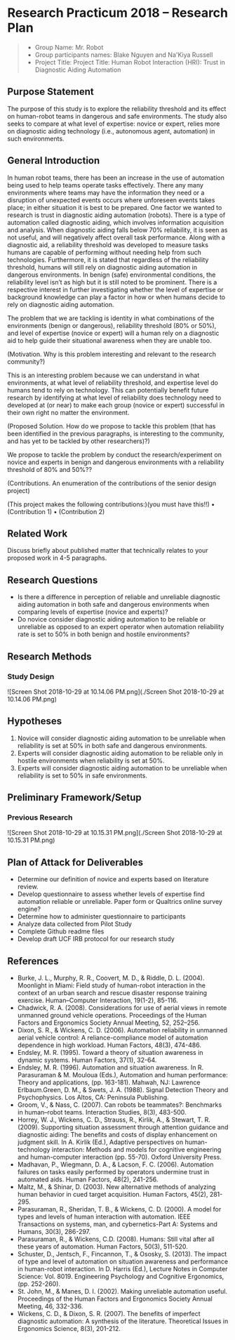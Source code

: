 # Research Practicum 2018 – Research Plan

> * Group Name: Mr. Robot
> * Group participants names: Blake Nguyen and Na'Kiya Russell
> * Project Title: Project Title: Human Robot Interaction (HRI): Trust in Diagnostic Aiding Automation

## Purpose Statement
The purpose of this study is to explore the reliability threshold and its effect on human-robot teams in dangerous and safe environments. The study also seeks to compare at what level of expertise: novice or expert, relies more on diagnostic aiding technology (i.e., autonomous agent, automation) in such environments.


## General Introduction

In human robot teams, there has been an increase in the use of automation being used to help teams operate tasks effectively. There any many environments where teams may have the information they need or a disruption of unexpected events occurs where unforeseen events takes place; in either situation it is best to be prepared. One factor we wanted to research is trust in diagnostic aiding automation (robots). There is a type of automation called diagnostic aiding, which involves information acquisition and analysis. When diagnostic aiding falls below 70% reliability, it is seen as not useful, and will negatively affect overall task performance. Along with a diagnostic aid, a reliability threshold was developed to measure tasks humans are capable of performing without needing help from such technologies. Furthermore, it is stated that regardless of the reliability threshold, humans will still rely on diagnostic aiding automation in dangerous environments. In benign (safe) environmental conditions, the reliability level isn’t as high but it is still noted to be prominent. There is a respective interest in further investigating whether the level of expertise or background knowledge can play a factor in how or when humans decide to rely on diagnostic aiding automation.

The problem that we are tackling is identity in what combinations of the environments (benign or dangerous), reliability threshold (80% or 50%), and level of expertise (novice or expert) will a human rely on a diagnostic aid to help guide their situational awareness when they are unable too.

(Motivation. Why is this problem interesting and relevant to the research community?)

This is an interesting problem because we can understand in what environments, at what level of reliability threshold, and expertise level do humans tend to rely on technology. This can potentially benefit future research by identifying at what level of reliability does technology need to developed at (or near) to make each group (novice or expert) successful in their own right no matter the environment.

(Proposed Solution. How do we propose to tackle this problem (that has been identified in the previous paragraphs, is interesting to the community, and has yet to be tackled by other researchers)?)

We propose to tackle the problem by conduct the research/experiment on novice and experts in benign and dangerous environments with a reliability threshold of 80% and 50%??

(Contributions. An enumeration of the contributions of the senior design project)

(This project makes the following contributions:)(you must have this!!)
•	(Contribution 1)
•	(Contribution 2)


## Related Work

Discuss briefly about published matter that technically relates to your proposed work in 4-5 paragraphs.


## Research Questions
* Is there a difference in perception of reliable and unreliable diagnostic aiding automation in both safe and dangerous environments when comparing levels of expertise (novice and experts)? 
* Do novice consider diagnostic aiding automation to be reliable or unreliable as opposed to an expert operator when automation reliability rate is set to 50% in both benign and hostile environments?

## Research Methods

### Study Design

![Screen Shot 2018-10-29 at 10.14.06 PM.png](./Screen Shot 2018-10-29 at 10.14.06 PM.png)


## Hypotheses
1) Novice will consider diagnostic aiding automation to be unreliable when reliability is set at 50% in both safe and dangerous environments.
2) Experts will consider diagnostic aiding automation to be reliable only in hostile environments when reliability is set at 50%.
3) Experts will consider diagnostic aiding automation to be unreliable when reliability is set to 50% in safe environments.

## Preliminary Framework/Setup

### Previous Research

![Screen Shot 2018-10-29 at 10.15.31 PM.png](./Screen Shot 2018-10-29 at 10.15.31 PM.png)




## Plan of Attack for Deliverables
* Determine our definition of novice and experts based on literature review.
* Develop questionnaire to assess whether levels of expertise find automation reliable or unreliable. Paper form or Qualtrics online survey engine?
* Determine how to administer questionnaire to participants
* Analyze data collected from Pilot Study
* Complete Github readme files
* Develop draft UCF IRB protocol for our research study





## References

* Burke, J. L., Murphy, R. R., Coovert, M. D., & Riddle, D. L. (2004). Moonlight in Miami: Field study of human-robot interaction in the context of an urban search and rescue disaster response training exercise. Human–Computer Interaction, 19(1-2), 85-116.
* Chadwick, R. A. (2008). Considerations for use of aerial views in remote unmanned ground vehicle operations. Proceedings of the Human Factors and Ergonomics Society Annual Meeting, 52, 252–256.
* Dixon, S. R., & Wickens, C. D. (2006). Automation reliability in unmanned aerial vehicle control: A reliance-compliance model of automation dependence in high workload. Human Factors, 48(3), 474-486.
* Endsley, M. R. (1995). Toward a theory of situation awareness in dynamic systems. Human Factors, 37(1), 32-64.
* Endsley, M. R. (1996). Automation and situation awareness. In R. Parasuraman & M. Mouloua (Eds.), Automation and human performance: Theory and applications, (pp. 163-181). Mahwah, NJ: Lawrence Erlbaum.Green, D. M., & Swets, J. A. (1988). Signal Detection Theory and Psychophysics. Los Altos, CA: Peninsula Publishing.
* Groom, V., & Nass, C. (2007). Can robots be teammates?: Benchmarks in human–robot teams. Interaction Studies, 8(3), 483-500.
* Horrey, W. J., Wickens, C. D., Strauss, R., Kirlik, A., & Stewart, T. R. (2009). Supporting situation assessment through attention guidance and diagnostic aiding: The benefits and costs of display enhancement on judgment skill. In A. Kirlik (Ed.), Adaptive perspectives on human- technology interaction: Methods and models for cognitive engineering and human-computer interaction (pp. 55-70). Oxford University Press.
* Madhavan, P., Wiegmann, D. A., & Lacson, F. C. (2006). Automation failures on tasks easily performed by operators undermine trust in automated aids. Human Factors, 48(2), 241-256.
* Maltz, M., & Shinar, D. (2003). New alternative methods of analyzing human behavior in cued target acquisition. Human Factors, 45(2), 281-295.
* Parasuraman, R., Sheridan, T. B., & Wickens, C. D. (2000). A model for types and levels of human interaction with automation. IEEE Transactions on systems, man, and cybernetics-Part A: Systems and Humans, 30(3), 286-297.
* Parasuraman, R., & Wickens, C.D. (2008). Humans: Still vital after all these years of automation. Human Factors, 50(3), 511-520.
* Schuster, D., Jentsch, F., Fincannon, T., & Ososky, S. (2013). The impact of type and level of automation on situation awareness and performance in human-robot interaction. In D. Harris (Ed.), Lecture Notes in Computer Science: Vol. 8019. Engineering Psychology and Cognitive Ergonomics, (pp. 252-260).
* St. John, M., & Manes, D. I. (2002). Making unreliable automation useful.
Proceedings of the Human Factors and Ergonomics Society Annual
Meeting, 46, 332-336.
* Wickens, C. D., & Dixon, S. R. (2007). The benefits of imperfect diagnostic
automation: A synthesis of the literature. Theoretical Issues in
Ergonomics Science, 8(3), 201-212.


